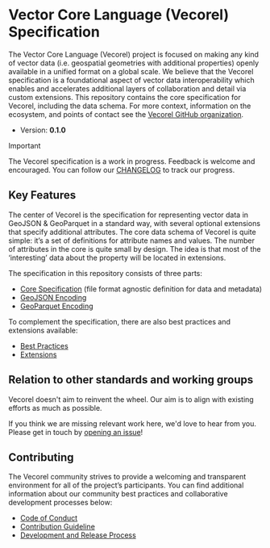 # Vector Core Language (Vecorel) Specification

The Vector Core Language (Vecorel) project is focused on making any kind of vector data (i.e. geospatial geometries with additional properties) openly available in a unified format on a global scale.
We believe that the Vecorel specification is a foundational aspect of vector data interoperability
which enables and accelerates additional layers of collaboration and detail via custom extensions.
This repository contains the core specification for Vecorel, including the data schema.
For more context, information on the ecosystem, and points of contact see the
[Vecorel GitHub organization](https://github.com/vecorel/).

- Version: **0.1.0**

> [!IMPORTANT]  
> The Vecorel specification is a work in progress.
> Feedback is welcome and encouraged.
> You can follow our [CHANGELOG](https://github.com/vecorel/specification/blob/main/CHANGELOG.md) to track our progress.

## Key Features

The center of Vecorel is the specification for representing vector data in GeoJSON & GeoParquet in a standard way,
with several optional extensions that specify additional attributes.
The core data schema of Vecorel is quite simple: it’s a set of definitions for attribute names and values.
The number of attributes in the core is quite small by design.
The idea is that most of the ‘interesting’ data about the property will be located in extensions.

The specification in this repository consists of three parts:

- [Core Specification](core/README.md)
  (file format agnostic definition for data and metadata)
- [GeoJSON Encoding](geojson/README.md)
- [GeoParquet Encoding](geoparquet/README.md)

To complement the specification, there are also best practices and extensions available:

- [Best Practices](best-practices/README.md)
- [Extensions](https://github.com/vecorel/extensions/)

## Relation to other standards and working groups

Vecorel doesn't aim to reinvent the wheel.
Our aim is to align with existing efforts as much as possible.

If you think we are missing relevant work here, we'd love to hear from you.
Please get in touch by [opening an issue](https://github.com/vecorel/specification/issues/new)!

## Contributing

The Vecorel community strives to provide a welcoming and transparent environment for all of the project’s participants.
You can find additional information about our community best practices and collaborative development processes below:
  
- [Code of Conduct](https://vecorel.org/code-of-conduct/)
- [Contribution Guideline](CONTRIBUTING.md)
- [Development and Release Process](process.md)
